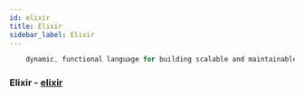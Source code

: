 ```yaml
---
id: elixir
title: Elixir
sidebar_label: Elixir
---
```


```js
    dynamic, functional language for building scalable and maintainable applications.
```
### Elixir - [elixir](https://elixir-lang.org/)